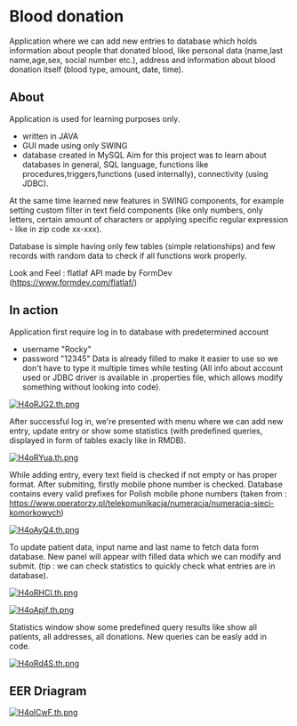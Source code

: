 
# Blood donation

Application where we can add new entries to database which holds information about people that donated blood, like personal data (name,last name,age,sex, social number etc.), address and information about blood donation itself (blood type, amount, date, time).


## About

Application is used for learning purposes only.
- written in JAVA
- GUI made using only SWING
- database created in MySQL
Aim for this project was to learn about databases in general, SQL language, functions like procedures,triggers,functions (used internally), connectivity (using JDBC). 

At the same time learned new features in SWING components, for example setting custom filter in text field components (like only numbers, only letters, certain amount of characters or applying specific regular expression - like in zip code xx-xxx).

Database is simple having only few tables (simple relationships) and few records with random data to check if all functions work properly.

Look and Feel : flatlaf API made by FormDev (https://www.formdev.com/flatlaf/)
## In action

Application first require log in to database with predetermined account 
- username "Rocky"
- password "12345"
Data is already filled to make it easier to use so we don't have to type it multiple times while testing (All info about account used or JDBC driver is available in .properties file, which allows modify something without looking into code).

[![H4oRJG2.th.png](https://iili.io/H4oRJG2.th.png)](https://freeimage.host/i/H4oRJG2)

After successful log in, we're presented with menu where we can add new entry, update entry or show some statistics (with predefined queries, displayed in form of tables exacly like in RMDB).

[![H4oRYua.th.png](https://iili.io/H4oRYua.th.png)](https://freeimage.host/i/H4oRYua)

While adding entry, every text field is checked if not empty or has proper format. After submiting, firstly mobile phone number is checked. Database contains every valid prefixes for Polish mobile phone numbers (taken from : https://www.operatorzy.pl/telekomunikacja/numeracja/numeracja-sieci-komorkowych)

[![H4oAyQ4.th.png](https://iili.io/H4oAyQ4.th.png)](https://freeimage.host/i/H4oAyQ4)

To update patient data, input name and last name to fetch data form database. New panel will appear with filled data which we can modify and submit. (tip : we can check statistics to quickly check what entries are in database).

[![H4oRHCl.th.png](https://iili.io/H4oRHCl.th.png)](https://freeimage.host/i/H4oRHCl)

[![H4oApjf.th.png](https://iili.io/H4oApjf.th.png)](https://freeimage.host/i/H4oApjf)

Statistics window show some predefined query results like show all patients, all addresses, all donations. New queries can be easly add in code.

[![H4oRd4S.th.png](https://iili.io/H4oRd4S.th.png)](https://freeimage.host/i/H4oRd4S)



## EER Driagram
[![H4olCwF.th.png](https://iili.io/H4olCwF.th.png)](https://freeimage.host/i/H4olCwF)

 
 

